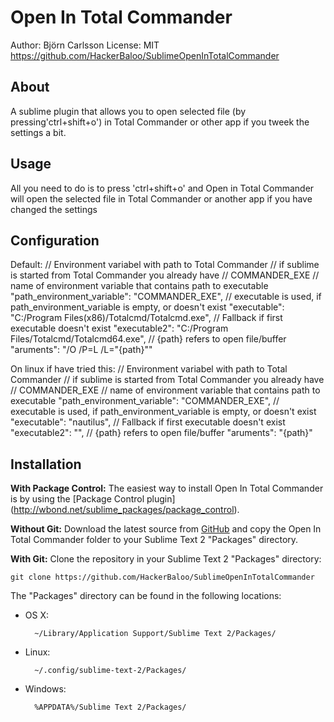 Open In Total Commander
===========================
Author: Björn Carlsson
License: MIT
https://github.com/HackerBaloo/SublimeOpenInTotalCommander

About
-----
A sublime plugin that allows you to open selected file 
(by pressing'ctrl+shift+o') in Total Commander
or other app if you tweek the settings a bit.

Usage
-----
All you need to do is to press 'ctrl+shift+o' and 
Open in Total Commander will open the selected file in Total Commander 
or another app if you have changed the  settings

Configuration
-------------
Default:
    // Environment variabel with path to Total Commander
    // if sublime is started from Total Commander you already have 
    // COMMANDER_EXE 
    // name of environment variable that contains path to executable 
    "path_environment_variable": "COMMANDER_EXE",
    // executable is used, if path_environment_variable is empty, or doesn't exist
    "executable": "C:/Program Files(x86)/Totalcmd/Totalcmd.exe",
    // Fallback if first executable doesn't exist
    "executable2": "C:/Program Files/Totalcmd/Totalcmd64.exe",
    // {path} refers to open file/buffer
    "aruments": "/O /P=L /L=\"{path}\""

On linux if  have tried this:
    // Environment variabel with path to Total Commander
    // if sublime is started from Total Commander you already have 
    // COMMANDER_EXE 
    // name of environment variable that contains path to executable 
    "path_environment_variable": "COMMANDER_EXE",
    // executable is used, if path_environment_variable is empty, or doesn't exist
    "executable": "nautilus",
    // Fallback if first executable doesn't exist
    "executable2": "",
    // {path} refers to open file/buffer
    "aruments": "{path}"


Installation
------------
**With Package Control:** The easiest way to install Open In Total Commander is
by using the [Package Control plugin]
(http://wbond.net/sublime_packages/package_control).

**Without Git:** Download the latest source from 
[GitHub](https://github.com/HackerBaloo/SublimeOpenInTotalCommander) and copy 
the Open In Total Commander folder to your Sublime Text 2 "Packages" directory.

**With Git:** Clone the repository in your Sublime Text 2 "Packages" directory:

    git clone https://github.com/HackerBaloo/SublimeOpenInTotalCommander

The "Packages" directory can be found in the following locations:

* OS X:

        ~/Library/Application Support/Sublime Text 2/Packages/

* Linux:

        ~/.config/sublime-text-2/Packages/

* Windows:

        %APPDATA%/Sublime Text 2/Packages/


